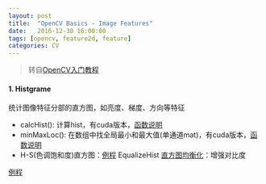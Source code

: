 ```yaml
---
layout: post
title:  "OpenCV Basics - Image Features"
date:   2016-12-30 16:00:00
tags: [opencv, feature2d, feature]
categories: CV
---
```


> 转自[OpenCV入门教程](http://blog.csdn.net/zhmxy555/article/category/1923021)

#### 1. Histgrame
统计图像特征分部的直方图，如亮度、梯度、方向等特征
* calcHist(): 计算hist，有cuda版本，[函数说明](http://docs.opencv.org/3.1.0/d6/dc7/group__imgproc__hist.html#ga4b2b5fd75503ff9e6844cc4dcdaed35d)
* minMaxLoc(): 在数组中找全局最小和最大值(单通道mat)，有cuda版本，[函数说明](http://docs.opencv.org/3.1.0/d2/de8/group__core__array.html#gab473bf2eb6d14ff97e89b355dac20707)
* H-S(色调饱和度)直方图：[例程]()
EqualizeHist
[直方图均衡化](https://zh.wikipedia.org/zh-cn/%E7%9B%B4%E6%96%B9%E5%9B%BE%E5%9D%87%E8%A1%A1%E5%8C%96)：增强对比度

[例程](https://github.com/wykvictor/OpenCV3-Intro-Example/blob/master/chapter7/68_equalizeHist/68_equalizeHist.cpp#L35)


